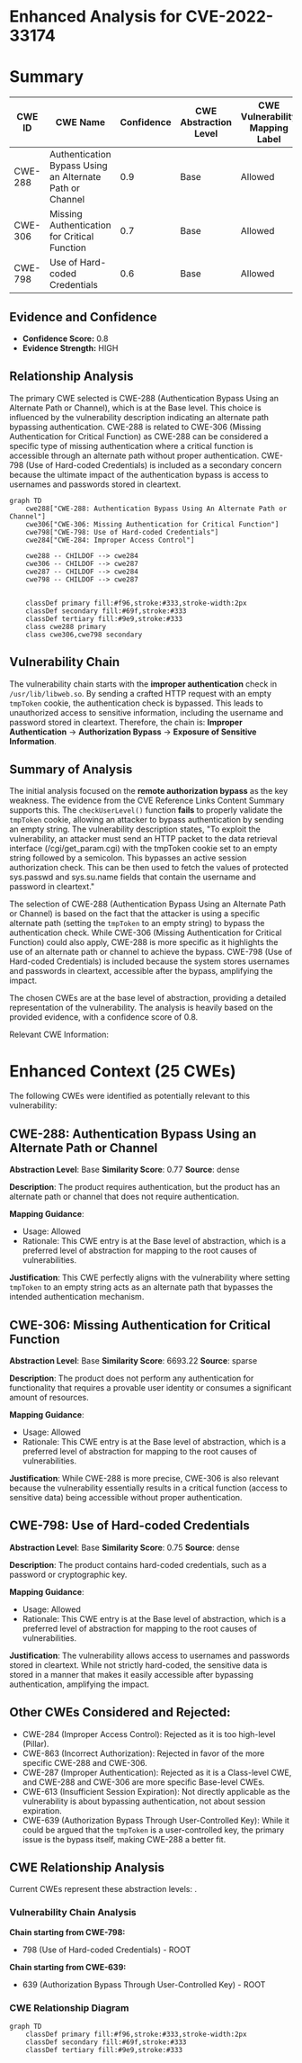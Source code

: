 # Enhanced Analysis for CVE-2022-33174

# Summary
| CWE ID | CWE Name | Confidence | CWE Abstraction Level | CWE Vulnerability Mapping Label | CWE-Vulnerability Mapping Notes |
|---|---|---|---|---|---|
| CWE-288 | Authentication Bypass Using an Alternate Path or Channel | 0.9 | Base | Allowed | Primary CWE |
| CWE-306 | Missing Authentication for Critical Function | 0.7 | Base | Allowed | Secondary Candidate |
| CWE-798 | Use of Hard-coded Credentials | 0.6 | Base | Allowed | Secondary Candidate |

## Evidence and Confidence

*   **Confidence Score:** 0.8
*   **Evidence Strength:** HIGH

## Relationship Analysis
The primary CWE selected is CWE-288 (Authentication Bypass Using an Alternate Path or Channel), which is at the Base level. This choice is influenced by the vulnerability description indicating an alternate path bypassing authentication. CWE-288 is related to CWE-306 (Missing Authentication for Critical Function) as CWE-288 can be considered a specific type of missing authentication where a critical function is accessible through an alternate path without proper authentication. CWE-798 (Use of Hard-coded Credentials) is included as a secondary concern because the ultimate impact of the authentication bypass is access to usernames and passwords stored in cleartext.

```mermaid
graph TD
    cwe288["CWE-288: Authentication Bypass Using An Alternate Path or Channel"]
    cwe306["CWE-306: Missing Authentication for Critical Function"]
    cwe798["CWE-798: Use of Hard-coded Credentials"]
    cwe284["CWE-284: Improper Access Control"]

    cwe288 -- CHILDOF --> cwe284
    cwe306 -- CHILDOF --> cwe287
    cwe287 -- CHILDOF --> cwe284
    cwe798 -- CHILDOF --> cwe287
    

    classDef primary fill:#f96,stroke:#333,stroke-width:2px
    classDef secondary fill:#69f,stroke:#333
    classDef tertiary fill:#9e9,stroke:#333
    class cwe288 primary
    class cwe306,cwe798 secondary
```

## Vulnerability Chain
The vulnerability chain starts with the **improper authentication** check in `/usr/lib/libweb.so`. By sending a crafted HTTP request with an empty `tmpToken` cookie, the authentication check is bypassed. This leads to unauthorized access to sensitive information, including the username and password stored in cleartext. Therefore, the chain is: **Improper Authentication** -> **Authorization Bypass** -> **Exposure of Sensitive Information**.

## Summary of Analysis
The initial analysis focused on the **remote authorization bypass** as the key weakness. The evidence from the CVE Reference Links Content Summary supports this. The `checkUserLevel()` function **fails** to properly validate the `tmpToken` cookie, allowing an attacker to bypass authentication by sending an empty string. The vulnerability description states, "To exploit the vulnerability, an attacker must send an HTTP packet to the data retrieval interface (/cgi/get_param.cgi) with the tmpToken cookie set to an empty string followed by a semicolon. This bypasses an active session authorization check. This can be then used to fetch the values of protected sys.passwd and sys.su.name fields that contain the username and password in cleartext."

The selection of CWE-288 (Authentication Bypass Using an Alternate Path or Channel) is based on the fact that the attacker is using a specific alternate path (setting the `tmpToken` to an empty string) to bypass the authentication check. While CWE-306 (Missing Authentication for Critical Function) could also apply, CWE-288 is more specific as it highlights the use of an alternate path or channel to achieve the bypass. CWE-798 (Use of Hard-coded Credentials) is included because the system stores usernames and passwords in cleartext, accessible after the bypass, amplifying the impact.

The chosen CWEs are at the base level of abstraction, providing a detailed representation of the vulnerability. The analysis is heavily based on the provided evidence, with a confidence score of 0.8.

Relevant CWE Information:

# Enhanced Context (25 CWEs)
The following CWEs were identified as potentially relevant to this vulnerability:

## CWE-288: Authentication Bypass Using an Alternate Path or Channel
**Abstraction Level**: Base
**Similarity Score**: 0.77
**Source**: dense

**Description**:
The product requires authentication, but the product has an alternate path or channel that does not require authentication.

**Mapping Guidance**:
- Usage: Allowed
- Rationale: This CWE entry is at the Base level of abstraction, which is a preferred level of abstraction for mapping to the root causes of vulnerabilities.

**Justification**: This CWE perfectly aligns with the vulnerability where setting `tmpToken` to an empty string acts as an alternate path that bypasses the intended authentication mechanism.

## CWE-306: Missing Authentication for Critical Function
**Abstraction Level**: Base
**Similarity Score**: 6693.22
**Source**: sparse

**Description**:
The product does not perform any authentication for functionality that requires a provable user identity or consumes a significant amount of resources.

**Mapping Guidance**:
- Usage: Allowed
- Rationale: This CWE entry is at the Base level of abstraction, which is a preferred level of abstraction for mapping to the root causes of vulnerabilities.

**Justification**: While CWE-288 is more precise, CWE-306 is also relevant because the vulnerability essentially results in a critical function (access to sensitive data) being accessible without proper authentication.

## CWE-798: Use of Hard-coded Credentials
**Abstraction Level**: Base
**Similarity Score**: 0.75
**Source**: dense

**Description**:
The product contains hard-coded credentials, such as a password or cryptographic key.

**Mapping Guidance**:
- Usage: Allowed
- Rationale: This CWE entry is at the Base level of abstraction, which is a preferred level of abstraction for mapping to the root causes of vulnerabilities.

**Justification**: The vulnerability allows access to usernames and passwords stored in cleartext. While not strictly hard-coded, the sensitive data is stored in a manner that makes it easily accessible after bypassing authentication, amplifying the impact.

## Other CWEs Considered and Rejected:
*   CWE-284 (Improper Access Control): Rejected as it is too high-level (Pillar).
*   CWE-863 (Incorrect Authorization): Rejected in favor of the more specific CWE-288 and CWE-306.
*   CWE-287 (Improper Authentication): Rejected as it is a Class-level CWE, and CWE-288 and CWE-306 are more specific Base-level CWEs.
*   CWE-613 (Insufficient Session Expiration): Not directly applicable as the vulnerability is about bypassing authentication, not about session expiration.
*   CWE-639 (Authorization Bypass Through User-Controlled Key): While it could be argued that the `tmpToken` is a user-controlled key, the primary issue is the bypass itself, making CWE-288 a better fit.


## CWE Relationship Analysis

Current CWEs represent these abstraction levels: .


### Vulnerability Chain Analysis

**Chain starting from CWE-798:**
- 798 (Use of Hard-coded Credentials) - ROOT


**Chain starting from CWE-639:**
- 639 (Authorization Bypass Through User-Controlled Key) - ROOT



### CWE Relationship Diagram

```mermaid
graph TD
    classDef primary fill:#f96,stroke:#333,stroke-width:2px
    classDef secondary fill:#69f,stroke:#333
    classDef tertiary fill:#9e9,stroke:#333
```